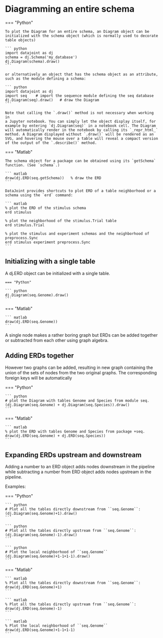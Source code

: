
# Diagramming an entire schema

=== "Python"

    To plot the Diagram for an entire schema, an Diagram object can be
    initialized with the schema object (which is normally used to decorate
    table objects)

    ``` python
    import datajoint as dj
    schema = dj.Schema('my_database')
    dj.Diagram(schema).draw()
    ```

    or alternatively an object that has the schema object as an attribute,
    such as the module defining a schema:

    ``` python
    import datajoint as dj
    import seq    # import the sequence module defining the seq database
    dj.Diagram(seq).draw()   # draw the Diagram
    ```

    Note that calling the `.draw()` method is not necessary when working in
    a Jupyter notebook. You can simply let the object display itself, for
    example by entering `dj.Diagram(seq)` in a notebook cell. The Diagram
    will automatically render in the notebook by calling its `_repr_html_`
    method. A Diagram displayed without `.draw()` will be rendered as an
    SVG, and hovering the mouse over a table will reveal a compact version
    of the output of the `.describe()` method.

=== "Matlab"

    The schema object for a package can be obtained using its `getSchema`
    function. (See `schema`.)

    ``` matlab
    draw(dj.ERD(seq.getSchema))   % draw the ERD
    ```

    DataJoint provides shortcuts to plot ERD of a table neighborhood or a
    schema using the `erd` command:

    ``` matlab
    % plot the ERD of the stimulus schema
    erd stimulus

    % plot the neighborhood of the stimulus.Trial table
    erd stimulus.Trial

    % plot the stimulus and experiment schemas and the neighborhood of preprocess.Sync
    erd stimulus experiment preprocess.Sync
    ```

## Initializing with a single table

A <span class="title-ref">dj.ERD</span> object can be initialized with a
single table.

    === "Python"

    ``` python
    dj.Diagram(seq.Genome).draw()
    ```

=== "Matlab"

    ``` matlab
    draw(dj.ERD(seq.Genome))
    ```

A single node makes a rather boring graph but ERDs can be added together
or subtracted from each other using graph algebra.

## Adding ERDs together

However two graphs can be added, resulting in new graph containing the
union of the sets of nodes from the two original graphs. The
corresponding foreign keys will be automatically

=== "Python"

    ``` python
    # plot the Diagram with tables Genome and Species from module seq.
    (dj.Diagram(seq.Genome) + dj.Diagram(seq.Species)).draw()
    ```

=== "Matlab"

    ``` matlab
    % plot the ERD with tables Genome and Species from package +seq.
    draw(dj.ERD(seq.Genome) + dj.ERD(seq.Species))
    ```

## Expanding ERDs upstream and downstream

Adding a number to an ERD object adds nodes downstream in the pipeline
while subtracting a number from ERD object adds nodes upstream in the
pipeline.

Examples:

=== "Python"

    ``` python
    # Plot all the tables directly downstream from ``seq.Genome``:
    (dj.Diagram(seq.Genome)+1).draw()
    ```

    ``` python
    # Plot all the tables directly upstream from ``seq.Genome``:
    (dj.Diagram(seq.Genome)-1).draw()
    ```

    ``` python
    # Plot the local neighborhood of ``seq.Genome``
    (dj.Diagram(seq.Genome)+1-1+1-1).draw()
    ```

=== "Matlab"

    ``` matlab
    % Plot all the tables directly downstream from ``seq.Genome``:
    draw(dj.ERD(seq.Genome)+1)
    ```

    ``` matlab
    % Plot all the tables directly upstream from ``seq.Genome``:
    draw(dj.ERD(seq.Genome)-1)
    ```

    ``` matlab
    % Plot the local neighborhood of ``seq.Genome``
    draw(dj.ERD(seq.Genome)+1-1+1-1)
    ```

